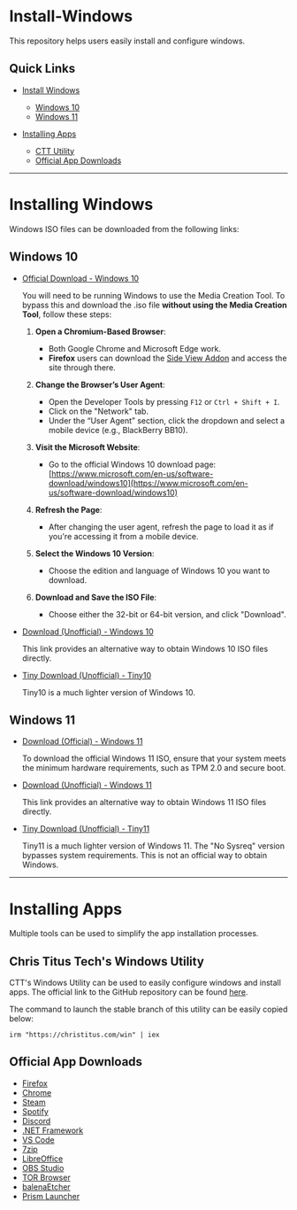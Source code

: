 # Install-Windows
This repository helps users easily install and configure windows.

## Quick Links

- [Install Windows](https://github.com/AnOrdinaryJerry/Install-Windows#installing-windows)
  - [Windows 10](https://github.com/AnOrdinaryJerry/Install-Windows/tree/main?tab=readme-ov-file#windows-10)
  - [Windows 11](https://github.com/AnOrdinaryJerry/Install-Windows/tree/main?tab=readme-ov-file#windows-11)

- [Installing Apps](https://github.com/AnOrdinaryJerry/Install-Windows/tree/main?tab=readme-ov-file#installing-apps)
  - [CTT Utility](https://github.com/AnOrdinaryJerry/Install-Windows/tree/main?tab=readme-ov-file#chris-titus-techs-windows-utility)
  - [Official App Downloads](https://github.com/AnOrdinaryJerry/Install-Windows/tree/main?tab=readme-ov-file#official-app-downloads)

---

# Installing Windows
Windows ISO files can be downloaded from the following links:

## Windows 10
- [Official Download - Windows 10](https://www.microsoft.com/en-us/software-download/windows10)

  You will need to be running Windows to use the Media Creation Tool.
  To bypass this and download the .iso file **without using the Media Creation Tool**, follow these steps:
  1. **Open a Chromium-Based Browser**:
      - Both Google Chrome and Microsoft Edge work.
      - **Firefox** users can download the [Side View Addon](https://addons.mozilla.org/en-US/firefox/addon/side-view/) and access the site through there.
  
  2. **Change the Browser’s User Agent**:
      - Open the Developer Tools by pressing `F12` or `Ctrl + Shift + I`.
      - Click on the "Network" tab.
      - Under the “User Agent” section, click the dropdown and select a mobile device (e.g., BlackBerry BB10).
  
  3. **Visit the Microsoft Website**:
     - Go to the official Windows 10 download page:  
       [https://www.microsoft.com/en-us/software-download/windows10](https://www.microsoft.com/en-us/software-download/windows10)
  
  4. **Refresh the Page**:
     - After changing the user agent, refresh the page to load it as if you're accessing it from a mobile device.
  
  5. **Select the Windows 10 Version**:
     - Choose the edition and language of Windows 10 you want to download.
  
  6. **Download and Save the ISO File**:
     - Choose either the 32-bit or 64-bit version, and click "Download".
  
- [Download (Unofficial) - Windows 10](https://os.click/en/Windows:Windows_10)

  This link provides an alternative way to obtain Windows 10 ISO files directly.
- [Tiny Download (Unofficial) - Tiny10](https://archive.org/details/tiny-10-23-h2)

  Tiny10 is a much lighter version of Windows 10.

## Windows 11
- [Download (Official) - Windows 11](https://www.microsoft.com/en-gb/software-download/windows11)

  To download the official Windows 11 ISO, ensure that your system meets the minimum hardware requirements, such as TPM 2.0 and secure boot.
- [Download (Unofficial) - Windows 11](https://os.click/en/Windows:Windows_11)

  This link provides an alternative way to obtain Windows 11 ISO files directly.
- [Tiny Download (Unofficial) - Tiny11](https://archive.org/details/tiny-11-NTDEV)

  Tiny11 is a much lighter version of Windows 11. The "No Sysreq" version bypasses system requirements. This is not an official way to obtain Windows.

---

# Installing Apps
Multiple tools can be used to simplify the app installation processes.

## Chris Titus Tech's Windows Utility
CTT's Windows Utility can be used to easily configure windows and install apps.
The official link to the GitHub repository can be found [here](https://github.com/ChrisTitusTech/winutil).

The command to launch the stable branch of this utility can be easily copied below:

    irm "https://christitus.com/win" | iex

## Official App Downloads

* [Firefox](https://www.mozilla.org/en-US/firefox/new/)
* [Chrome](https://www.google.com/chrome/index.html)
* [Steam](https://store.steampowered.com/about/)
* [Spotify](https://www.spotify.com/us/download/)
* [Discord](https://discord.com/download)
* [.NET Framework](https://dotnet.microsoft.com/en-us/download)
* [VS Code](https://code.visualstudio.com/Download)
* [7zip](https://www.7-zip.org/download.html)
* [LibreOffice](https://www.libreoffice.org/download/download-libreoffice/)
* [OBS Studio](https://obsproject.com/download)
* [TOR Browser](https://www.torproject.org/download/)
* [balenaEtcher](https://etcher.balena.io/)
* [Prism Launcher](https://prismlauncher.org/download/)
